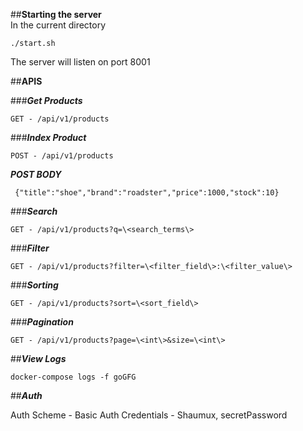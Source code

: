 ##**Starting the server**  
In the current directory  

    ./start.sh  
 The server will listen on port 8001
    
##**APIS**

###***Get Products***

    GET - /api/v1/products

###***Index Product***

    POST - /api/v1/products
   ***POST BODY***   
   

     {"title":"shoe","brand":"roadster","price":1000,"stock":10}

###***Search***

    GET - /api/v1/products?q=\<search_terms\>

###***Filter***

    GET - /api/v1/products?filter=\<filter_field\>:\<filter_value\>

###***Sorting***

    GET - /api/v1/products?sort=\<sort_field\>

###***Pagination***

    GET - /api/v1/products?page=\<int\>&size=\<int\>

##***View Logs***

    docker-compose logs -f goGFG
    
##***Auth***

Auth Scheme - Basic Auth
Credentials - Shaumux, secretPassword
